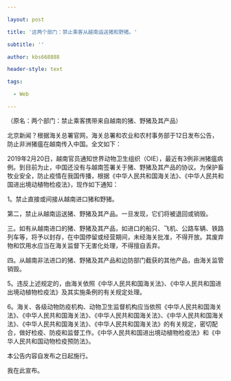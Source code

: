 ---
layout: post
title: '这两个部门：禁止乘客从越南运送猪和野猪。'
subtitle: ''
author: kbs668888
header-style: text
tags:
  - Web
---
（原名：两个部门：禁止乘客携带来自越南的猪、野猪及其产品）

北京新闻？根据海关总署官网，海关总署和农业和农村事务部于12日发布公告，防止非洲猪瘟在越南传入中国。全文如下：

2019年2月20日，越南官员通知世界动物卫生组织（OIE），最近有3例非洲猪瘟病例。到目前为止，中国还没有与越南签署关于猪、野猪及其产品的协议。为保护畜牧业安全，防止疫情在我国传播，根据《中华人民共和国海关法》、《中华人民共和国进出境动植物检疫法》，现作如下通知：

1。禁止直接或间接从越南进口猪和野猪。

第二，禁止从越南运送猪、野猪及其产品。一旦发现，它们将被退回或销毁。

三。如有从越南进口的猪、野猪及其产品，如进口的船只、飞机、公路车辆、铁路列车等，将予以封存，在中国停留或经营期间，未经海关批准，不得开放。其废弃物和饮用水应当在海关监督下无害化处理，不得擅自丢弃。

四。从越南非法进口的猪、野猪及其产品和边防部门截获的其他产品，由海关监管销毁。

5。违反上述规定的，由海关依照《中华人民共和国海关法》、《中华人民共和国进出境动植物检疫法》及其实施条例的有关规定处理。

6。海关、各级动物防疫机构、动物卫生监督机构应当依照《中华人民共和国海关法》、《中华人民共和国海关法》、《中华人民共和国海关法》、《中华人民共和国海关法》、《中华人民共和国海关法》、《中华人民共和国海关法》的有关规定，密切配合，做好检疫、防疫和监督工作。《中华人民共和国进出境动植物检疫法》和《中华人民共和国动物检疫预防法》。

本公告内容自发布之日起施行。

我在此宣布。


